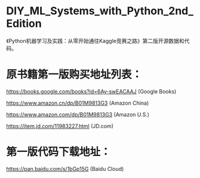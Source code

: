 # DIY_ML_Systems_with_Python_2nd_Edition
《Python机器学习及实践：从零开始通往Kaggle竞赛之路》第二版开源数据和代码。

# 原书籍第一版购买地址列表：
https://books.google.com/books?id=6Ay-swEACAAJ (Google Books) 

https://www.amazon.cn/dp/B01M9813G3 (Amazon China) 

https://www.amazon.com/dp/B01M9813G3 (Amazon U.S.)

https://item.jd.com/11983227.html (JD.com) 


# 第一版代码下载地址：
https://pan.baidu.com/s/1bGp15G (Baidu Cloud)
